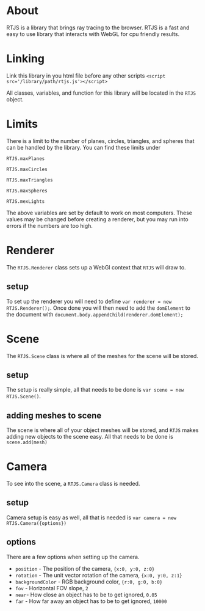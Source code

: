 # About
RTJS is a library that brings ray tracing to the browser. RTJS is a fast and easy to use library that interacts with WebGL for cpu friendly results.

# Linking
Link this library in you html file before any other scripts `<script src='/library/path/rtjs.js'></script>`

All classes, variables, and function for this library will be located in the `RTJS` object.

# Limits
There is a limit to the number of planes, circles, triangles, and spheres that can be handled by the library. You can find these limits under

`RTJS.maxPlanes`

`RTJS.maxCircles`

`RTJS.maxTriangles`

`RTJS.maxSpheres`

`RTJS.mexLights`

The above variables are set by default to work on most computers. These values may be changed before creating a renderer, but you may run into errors if the numbers are too high.

# Renderer 
The `RTJS.Renderer` class sets up a WebGl context that `RTJS` will draw to.

## setup
To set up the renderer you will need to define `var renderer = new RTJS.Renderer();`. Once done you will then need to add the `domElement` to the document with `document.body.appendChild(renderer.domElement);`

# Scene
The `RTJS.Scene` class is where all of the meshes for the scene will be stored.

## setup
The setup is really simple, all that needs to be done is `var scene = new RTJS.Scene()`.

## adding meshes to scene
The scene is where all of your object meshes will be stored, and `RTJS` makes adding new objects to the scene easy. All that needs to be done is `scene.add(mesh)`

# Camera
To see into the scene, a `RTJS.Camera` class is needed.

## setup
Camera setup is easy as well, all that is needed is `var camera = new RTJS.Camera({options})`

## options
There are a few options when setting up the camera.
  * `position` - The position of the camera, `{x:0, y:0, z:0}`
  * `rotation` - The unit vector rotation of the camera, `{x:0, y:0, z:1}`
  * `backgroundColor` - RGB background color, `{r:0, g:0, b:0}`
  * `fov` - Horizontal FOV slope, `2`
  * `near`- How close an object has to be to get ignored, `0.05`
  * `far` - How far away an object has to be to get ignored, `10000`
